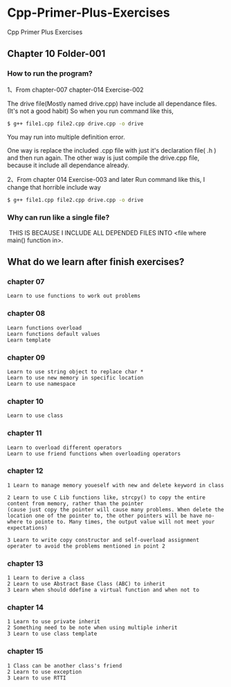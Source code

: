 # Cpp-Primer-Plus-Exercises

Cpp Primer Plus Exercises

## Chapter 10 Folder-001



### How to run the program?

1、From chapter-007 chapter-014 Exercise-002

The drive file(Mostly named drive.cpp) have include all dependance files.(It's not a good habit)
So when you run command like this,
```bash
$ g++ file1.cpp file2.cpp drive.cpp -o drive
```

You may run into multiple definition error.

One way is replace the included .cpp file with just it's declaration file( .h ) and then run again.
The other way is just compile the drive.cpp file, because it include all dependance already.

2、From chapter 014 Exercise-003 and later
Run command like this, I change that horrible include way

```bash
$ g++ file1.cpp file2.cpp drive.cpp -o drive
```


### Why can run like a single file?

​    THIS IS BECAUSE I INCLUDE ALL DEPENDED FILES INTO <file where main() function in>.


## What do we learn after finish exercises?
### chapter 07
	
	Learn to use functions to work out problems

### chapter 08
	Learn functions overload
	Learn functions default values
	Learn template

### chapter 09
	Learn to use string object to replace char *
	Learn to use new memory in specific location
	Learn to use namespace

### chapter 10

	Learn to use class

### chapter 11

	Learn to overload different operators
	Learn to use friend functions when overloading operators

### chapter 12
	1 Learn to manage memory youeself with new and delete keyword in class

	2 Learn to use C Lib functions like, strcpy() to copy the entire content from memory, rather than the pointer
	(cause just copy the pointer will cause many problems. When delete the location one of the pointer to, the other pointers will be have no-where to pointe to. Many times, the output value will not meet your expectations)

	3 Learn to write copy constructor and self-overload assignment operater to avoid the problems mentioned in point 2

### chapter 13
	1 Learn to derive a class
	2 Learn to use Abstract Base Class (ABC) to inherit
	3 Learn when should ddefine a virtual function and when not to

### chapter 14
	1 Learn to use private inherit
	2 Something need to be note when using multiple inherit 
	3 Learn to use class template

### chapter 15
	1 Class can be another class's friend
	2 Learn to use exception
	3 Learn to use RTTI
